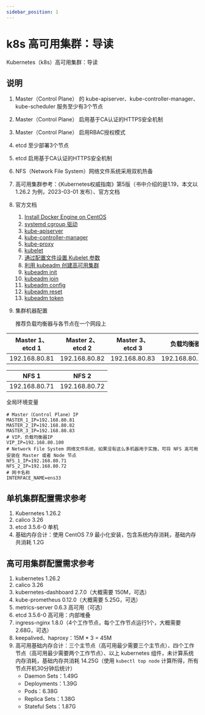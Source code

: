 ```yaml
---
sidebar_position: 1
---
```


# k8s 高可用集群：导读

Kubernetes（k8s）高可用集群：导读

## 说明

1. Master（Control Plane） 的 kube-apiserver、kube-controller-manager、kube-scheduler 服务至少有3个节点
2. Master（Control Plane） 启用基于CA认证的HTTPS安全机制
3. Master（Control Plane） 启用RBAC授权模式
4. etcd 至少部署3个节点
5. etcd 启用基于CA认证的HTTPS安全机制
6. NFS（Network File System）网络文件系统采用双机热备
7. 高可用集群参考：《Kubernetes权威指南》第5版（书中介绍的是1.19，本文以 1.26.2 为例，2023-03-01 发布）、官方文档
8. 官方文档
    1. [Install Docker Engine on CentOS](https://docs.docker.com/engine/install/centos/)
    2. [systemd cgroup 驱动](https://kubernetes.io/zh-cn/docs/setup/production-environment/container-runtimes/#containerd-systemd)
    3. [kube-apiserver](https://kubernetes.io/zh-cn/docs/reference/command-line-tools-reference/kube-apiserver/)
    4. [kube-controller-manager](https://kubernetes.io/zh-cn/docs/reference/command-line-tools-reference/kube-controller-manager/)
    5. [kube-proxy](https://kubernetes.io/zh-cn/docs/reference/command-line-tools-reference/kube-proxy/)
    6. [kubelet](https://kubernetes.io/zh-cn/docs/reference/command-line-tools-reference/kubelet/)
    7. [通过配置文件设置 Kubelet 参数](https://kubernetes.io/zh-cn/docs/tasks/administer-cluster/kubelet-config-file/)
    8. [利用 kubeadm 创建高可用集群](https://kubernetes.io/zh-cn/docs/setup/production-environment/tools/kubeadm/high-availability/)
    9. [kubeadm init](https://kubernetes.io/zh-cn/docs/reference/setup-tools/kubeadm/kubeadm-init/)
    10. [kubeadm join](https://kubernetes.io/zh-cn/docs/reference/setup-tools/kubeadm/kubeadm-join/)
    11. [kubeadm config](https://kubernetes.io/zh-cn/docs/reference/setup-tools/kubeadm/kubeadm-config/)
    12. [kubeadm reset](https://kubernetes.io/zh-cn/docs/reference/setup-tools/kubeadm/kubeadm-reset/)
    13. [kubeadm token](https://kubernetes.io/zh-cn/docs/reference/setup-tools/kubeadm/kubeadm-token/)
9. 集群机器配置

   推荐负载均衡器与各节点在一个网段上

| Master 1、etcd 1 | Master 2、etcd 2 | Master 3、etcd 3 | 负载均衡器          | Node 1        | Node 2        |
|-----------------|-----------------|-----------------|----------------|---------------|---------------|
| 192.168.80.81   | 192.168.80.82   | 192.168.80.83   | 192.168.80.100 | 192.168.80.91 | 192.168.80.92 |

| NFS 1         | NFS 2         |
|---------------|---------------|
| 192.168.80.71 | 192.168.80.72 |

全局环境变量

```shell
# Master（Control Plane）IP
MASTER_1_IP=192.168.80.81
MASTER_2_IP=192.168.80.82
MASTER_3_IP=192.168.80.83
# VIP，负载均衡器IP
VIP_IP=192.168.80.100
# Network File System 网络文件系统，如果没有这么多机器用于实施，可将 NFS 高可用安装在 Master 或者 Node 节点
NFS_1_IP=192.168.80.71
NFS_2_IP=192.168.80.72
# 网卡名称
INTERFACE_NAME=ens33
```

## 单机集群配置需求参考

1. Kubernetes 1.26.2
2. calico 3.26
3. etcd 3.5.6-0 单机
4. 基础内存合计：使用 CentOS 7.9 最小化安装，包含系统内存消耗，基础内存共消耗 1.2G

## 高可用集群配置需求参考

1. kubernetes 1.26.2
2. calico 3.26
3. kubernetes-dashboard 2.7.0（大概需要 150M，可选）
4. kube-prometheus 0.12.0（大概需要 5.25G，可选）
5. metrics-server 0.6.3 高可用（可选）
6. etcd 3.5.6-0 高可用：内部堆叠
7. ingress-nginx 1.8.0（4个工作节点，每个工作节点运行1个，大概需要 2.68G，可选）
8. keepalived、haproxy：15M * 3 = 45M
9. 高可用基础内存合计：三个主节点（高可用最少需要三个主节点）、四个工作节点（高可用最少需要两个工作节点）、以上 kubernetes
   组件，未计算系统内存消耗，基础内存共消耗 14.25G（使用 `kubectl top node` 计算所得，所有节点开机30分钟后统计）
    - Daemon Sets：1.49G
    - Deployments：1.39G
    - Pods：6.38G
    - Replica Sets：1.38G
    - Stateful Sets：1.87G
